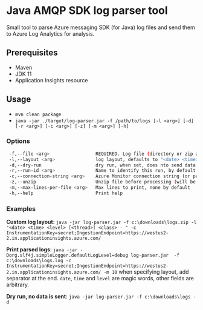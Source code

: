 # Java AMQP SDK log parser tool

Small tool to parse Azure messaging SDK (for Java) log files and send them to Azure Log Analytics for analysis.

## Prerequisites

- Maven
- JDK 11
- Application Insights resource

## Usage

- `mvn clean package`
- `java -jar ./target/log-parser.jar -f /path/to/logs [-l <arg>] [-d] [-r <arg>] [-c <arg>] [-z] [-m <arg>] [-h]`

### Options

```bash
 -f,--file <arg>                 REQUIRED. Log file (directory or zip archive) name
 -l,--layout <arg>               log layout, defaults to "<date> <time> <level> <thread> <class> ". Message is the last one and not specified in the layout.
 -d,--dry-run                    dry run, when set, does nto send data to Log Analytics and parses first 2 lines of each file
 -r,--run-id <arg>               Name to identify this run, by default fileName is used. Parser will add unique id.
 -c,--connection-string <arg>    Azure Monitor connection string (or pass it in APPLICATIONINSIGHTS_CONNECTION_STRING env var). If not set, it will be a dry-run
 -z,--unzip                      Unzip file before processing (will be done if file extension is 'zip')
 -m,--max-lines-per-file <arg>   Max lines to print, none by default
 -h,--help                       Print help
```

### Examples

**Custom log layout**:
`java -jar log-parser.jar -f c:\downloads\logs.zip -l "<date> <time> <level> [<thread>] <class> - " -c InstrumentationKey=secret;IngestionEndpoint=https://westus2-2.in.applicationinsights.azure.com/`

**Print parsed logs**:
`java -jar -Dorg.slf4j.simpleLogger.defaultLogLevel=debug log-parser.jar  -f c:\downloads\logs.log -c InstrumentationKey=secret;IngestionEndpoint=https://westus2-2.in.applicationinsights.azure.com/ -m 10`
when specifying layout, add separator at the end. `date`, `time` and `level` are magic words, other fields are arbitrary.

**Dry run, no data is sent**: `java -jar log-parser.jar -f c:\downloads\logs -d`
